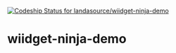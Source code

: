 [ ![Codeship Status for landasource/wiidget-ninja-demo](https://www.codeship.io/projects/a895c900-0b85-0132-9507-2a92b90dcbd5/status)](https://www.codeship.io/projects/32010)

wiidget-ninja-demo
==================
